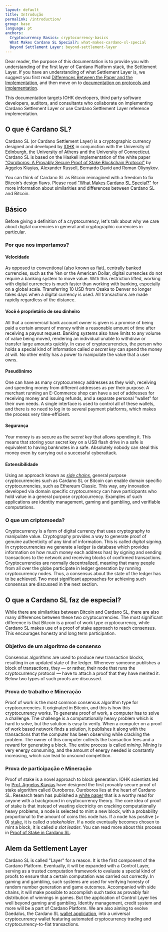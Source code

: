 ```yaml
---
layout: default
title: Introdução
permalink: /introduction/
group: base
language: pt
anchors:
  Cryptocurrency Basics: cryptocurrency-basics
  What Makes Cardano SL Special?: what-makes-cardano-sl-special
  Beyond Settlement Layer: beyond-settlement-layer
---
```


<!-- Reviewed at d0868afac50ba6ffcbd95054e65cbf77fa513082 -->

Dear reader, the purpose of this documentation is to provide you with
understanding of the first layer of Cardano Platform stack, the Settlement
Layer. If you have an understanding of what Settlement Layer is, we suggest you
first read [Differences Between the Paper and the
Implementation](/cardano/differences/), and then move on to [documentation on
protocols and implementation](/technical/protocols/csl-application-level/).

This documentation targets IOHK developers, third party software developers,
auditors, and consultants who collaborate on implementing Cardano Settlement
Layer or use Cardano Settlement Layer reference implementation.

<!-- CARDANO_SL_README_BEGIN_1 -->
## O que é Cardano SL?

Cardano SL (or Cardano Settlement Layer) is a cryptographic currency designed
and developed by [IOHK](https://iohk.io/team) in conjunction with the University
of Edinburgh, the University of Athens and the University of Connecticut. Cardano
SL is based on the Haskell implementation of the white paper
["Ouroboros: A Provably Secure Proof of Stake Blockchain Protocol"](https://iohk.io/research/papers/#9BKRHCSI)
by Aggelos Kiayias, Alexander Russell, Bernardo David and Roman Oliynykov.

You can think of Cardano SL as Bitcoin reimagined with a freedom to fix Bitcoin’s
design flaws. Please read ["What Makes Cardano SL Special?"](https://cardanodocs.com/introduction/#what-makes-cardano-sl-special)
for more information about similarities and differences between Cardano SL and Bitcoin.
<!-- CARDANO_SL_README_END_1 -->

## Básico

Before giving a definition of a cryptocurrency, let's talk about why we care
about digital currencies in general and cryptographic currencies in particular.

### Por que nos importamos?

#### Velocidade

As opposed to conventional (also known as fiat), centrally banked currencies,
such as the Yen or the American Dollar, digital currencies do not require a
banking system to move value. With this restriction lifted, working with digital
currencies is much faster than working with banking, especially on a global
scale. Transferring 10 USD from Osaka to Denver no longer takes days when a
digital currency is used. All transactions are made rapidly regardless of the
distance.

#### Você é proprietário de seu dinheiro

All that a commercial bank account owner is given is a promise of being paid a
certain amount of money within a reasonable amount of time after receiving a
payout request. Banking systems also have limits to any volume of value being
moved, rendering an individual unable to withdraw or transfer large amounts
quickly. In case of cryptocurrencies, the person who holds a special kind of
information called *a secret key* can spend the money at will. No other entity
has a power to manipulate the value that a user owns.

#### Pseudônimo

One can have as many cryptocurrency addresses as they wish, receiving and
spending money from different addresses as per their purpose. A merchant running
an E-Commerce shop can have a set of addresses for receiving money and issuing
refunds, and a separate personal "wallet" for their own needs. A single interface is used
to control all of these wallets, and there is no need to log in to several
payment platforms, which makes the process very time-efficient.

#### Segurança

Your money is as secure as the *secret key* that allows spending it. This means
that storing your secret key on a USB flash drive in a safe is equivalent to
having banknotes in a safe. Absolutely nobody can steal this money even by
carrying out a successful cyberattack.

#### Extensibilidade

Using an approach known as [*side
chains*](https://www.blockstream.com/sidechains.pdf), general purpose
cryptocurrencies such as Cardano SL or Bitcoin can enable domain specific
cryptocurrencies, such as Ethereum Classic. This way, any innovation developed
via domain specific cryptocurrency can have participants who hold value in a
general purpose cryptocurrency. Examples of such applications are identity
management, gaming and gambling, and verifiable computations.

### O que  um criptomoeda?

Cryptocurrency is a form of digital currency that uses cryptography to
manipulate value. Cryptography provides a way to generate proof of genuine
authenticity of any kind of information. This is called *digital signing*. In
cryptocurrencies we generate a ledger (a database which provides information on
how much money each address has) by signing and sending transactions to the
network and receiving blocks of confirmed transactions. Cryptocurrencies are
normally decentralized, meaning that many people from all over the globe
participate in ledger generation by running cryptocurrency nodes. Thus, a
consensus about the state of the ledger has to be achieved. Two most significant
approaches for achieving such consensus are discussed in the next section.

## O que a Cardano SL faz de especial?

<!-- v0.1.0.0 -->

While there are similarities between Bitcoin and Cardano SL, there are also many
differences between these two cryptocurrencies. The most significant difference
is that Bitcoin is a proof of work type cryptocurrency, while Cardano SL makes
use of a proof of stake approach to reach consensus. This encourages honesty and
long term participation.

### Objetivo de um algoritmo de consenso

Consensus algorithms are used to produce new transaction blocks, resulting in an
updated state of the ledger. Whenever someone publishes a block of transactions,
they — or rather, their node that runs the cryptocurrency protocol — have to
attach a proof that they have merited it. Below two types of such proofs are
discussed.

### Prova de trabalho e Mineração

Proof of work is the most common consensus algorithm type for cryptocurrencies.
It originated in Bitcoin, and this is how this cryptocurrency works. To generate
proof of work, a computer has to solve a challenge. The challenge is a
computationally heavy problem which is hard to solve, but the solution is easy
to verify. When a computer on a proof of work based network finds a solution, it
publishes it along with the transactions that the computer has been observing while
cracking the problem. The owner of this computer collects the transaction fees
and a reward for generating a block. The entire process is called *mining*.
Mining is very energy consuming, and the amount of energy needed is constantly increasing,
which can lead to unsound competition.

### Prova de participação e Mineração

Proof of stake is a novel approach to block generation. IOHK scientists led by
[Prof. Aggelos Kiayias](https://iohk.io/team/aggelos-kiayias/) have designed the
first provably secure proof of stake algorithm called Ouroboros. Ouroboros lies
at the heart of Cardano SL. Research team has published a
[white paper](https://iohk.io/research/papers/a-provably-secure-proof-of-stake-blockchain-protocol/)
that is a worthy read for anyone with a background in cryptocurrency theory. The
core idea of proof of stake is that instead of wasting electricity on cracking
computationally heavy problems, a node is selected to mint a new block, with a
probability proportional to the amount of coins this node has. If a node
has positive (&gt; 0) [stake](/cardano/proof-of-stake/#stake), it is called *a
stakeholder*. If a node eventually becomes chosen to mint a block, it is called *a
slot leader*. You can read more about this process in [Proof of Stake in Cardano
SL](/cardano/proof-of-stake/).

<!-- CARDANO_SL_README_BEGIN_2 -->
## Alem da Settlement Layer

Cardano SL is called "Layer" for a reason. It is the first component of
the Cardano Platform. Eventually, it will be expanded with a Control Layer,
serving as a trusted computation framework to evaluate a special
kind of proofs to ensure that a certain computation was carried out
correctly. In gaming and gambling, such systems are used for
verifying honesty of random number generation and game
outcomes. Accompanied with side chains, it will make possible to accomplish
such tasks as provably fair distribution of winnings in games. But the
application of Control Layer lies well beyond gaming and gambling. Identity
management, credit system and more will be a part of Cardano Platform.
We are also aiming to evolve Daedalus, the Cardano SL [wallet application](https://github.com/input-output-hk/daedalus),
into a universal cryptocurrency wallet featuring automated
cryptocurrency trading and cryptocurrency-to-fiat transactions.
<!-- CARDANO_SL_README_END_2 -->
